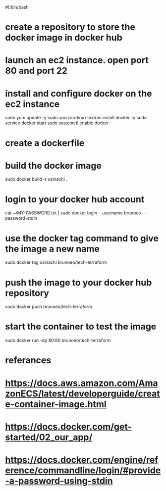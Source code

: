 #!/bin/bash

# create a repository to store the docker image in docker hub

# launch an ec2 instance. open port 80 and port 22

# install and configure docker on the ec2 instance
sudo yum update -y
sudo amazon-linux-extras install docker -y
sudo service docker start
sudo systemctl enable docker

# create a dockerfile

# build the docker image
sudo docker build -t osinachi .

# login to your docker hub account
cat ~/MY-PASSWORD.txt | sudo docker login --username brunoeo --password-stdin

# use the docker tag command to give the image a new name
sudo docker tag osinachi brunoeo/tech-terraform

# push the image to your docker hub repository
sudo docker push brunoeo/tech-terraform

# start the container to test the image 
sudo docker run -dp 80:80 brunoeo/tech-terraform

# referances
# https://docs.aws.amazon.com/AmazonECS/latest/developerguide/create-container-image.html
# https://docs.docker.com/get-started/02_our_app/
# https://docs.docker.com/engine/reference/commandline/login/#provide-a-password-using-stdin
